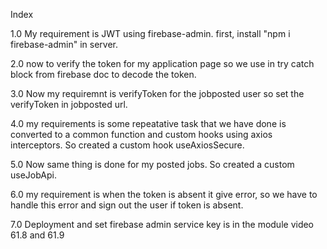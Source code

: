 Index

1.0 My requirement is JWT using firebase-admin. first, install "npm i firebase-admin" in server.

2.0 now to verify the token for my application page so we use in try catch block from firebase doc to decode the token.

3.0 Now my requiremnt is verifyToken for the jobposted user so set the verifyToken in jobposted url.

4.0 my requirements is some repeatative task that we have done is converted to a common function and custom hooks using axios interceptors. So created a custom hook useAxiosSecure.

5.0 Now same thing is done for my posted jobs. So created a custom useJobApi.

6.0 my requirement is when the token is absent it give error, so we have to handle this error and sign out the user if token is absent.

7.0 Deployment and set firebase admin service key is in the module video 61.8 and 61.9

<!-- .env.local

VITE_apiKey=AIzaSyAsD56ZpRQ6At93k8We1KVkplOCvD1xpCI
VITE_authDomain=career-code-job-portal.firebaseapp.com
VITE_projectId=career-code-job-portal
VITE_storageBucket=career-code-job-portal.firebasestorage.app
VITE_messagingSenderId=705332996166
VITE_appId=1:705332996166:web:6d3fbc5fe1fca920210247
 -->

